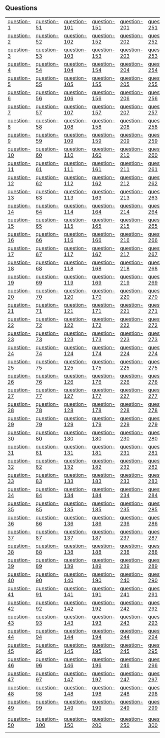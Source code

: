 ## Questions
|  |  |  |  |  |  |  |  |  |  |
|-  |-  |-  |-  |-  |-  |-  |-  |- |-
|[question-1](./q/question-1.pdf)|[question-51](./q/question-51.pdf)|[question-101](./q/question-101.pdf)|[question-151](./q/question-151.pdf)|[question-201](./q/question-201.pdf)|[question-251](./q/question-251.pdf)|[question-301](./q/question-301.pdf)|[question-351](./q/question-351.pdf)|[question-401](./q/question-401.pdf)|[question-451](./q/question-451.pdf)
|[question-2](./q/question-2.pdf)|[question-52](./q/question-52.pdf)|[question-102](./q/question-102.pdf)|[question-152](./q/question-152.pdf)|[question-202](./q/question-202.pdf)|[question-252](./q/question-252.pdf)|[question-302](./q/question-302.pdf)|[question-352](./q/question-352.pdf)|[question-402](./q/question-402.pdf)|[question-452](./q/question-452.pdf)
|[question-3](./q/question-3.pdf)|[question-53](./q/question-53.pdf)|[question-103](./q/question-103.pdf)|[question-153](./q/question-153.pdf)|[question-203](./q/question-203.pdf)|[question-253](./q/question-253.pdf)|[question-303](./q/question-303.pdf)|[question-353](./q/question-353.pdf)|[question-403](./q/question-403.pdf)|[question-453](./q/question-453.pdf)
|[question-4](./q/question-4.pdf)|[question-54](./q/question-54.pdf)|[question-104](./q/question-104.pdf)|[question-154](./q/question-154.pdf)|[question-204](./q/question-204.pdf)|[question-254](./q/question-254.pdf)|[question-304](./q/question-304.pdf)|[question-354](./q/question-354.pdf)|[question-404](./q/question-404.pdf)|[question-454](./q/question-454.pdf)
|[question-5](./q/question-5.pdf)|[question-55](./q/question-55.pdf)|[question-105](./q/question-105.pdf)|[question-155](./q/question-155.pdf)|[question-205](./q/question-205.pdf)|[question-255](./q/question-255.pdf)|[question-305](./q/question-305.pdf)|[question-355](./q/question-355.pdf)|[question-405](./q/question-405.pdf)|[question-455](./q/question-455.pdf)
|[question-6](./q/question-6.pdf)|[question-56](./q/question-56.pdf)|[question-106](./q/question-106.pdf)|[question-156](./q/question-156.pdf)|[question-206](./q/question-206.pdf)|[question-256](./q/question-256.pdf)|[question-306](./q/question-306.pdf)|[question-356](./q/question-356.pdf)|[question-406](./q/question-406.pdf)|[question-456](./q/question-456.pdf)
|[question-7](./q/question-7.pdf)|[question-57](./q/question-57.pdf)|[question-107](./q/question-107.pdf)|[question-157](./q/question-157.pdf)|[question-207](./q/question-207.pdf)|[question-257](./q/question-257.pdf)|[question-307](./q/question-307.pdf)|[question-357](./q/question-357.pdf)|[question-407](./q/question-407.pdf)|[question-457](./q/question-457.pdf)
|[question-8](./q/question-8.pdf)|[question-58](./q/question-58.pdf)|[question-108](./q/question-108.pdf)|[question-158](./q/question-158.pdf)|[question-208](./q/question-208.pdf)|[question-258](./q/question-258.pdf)|[question-308](./q/question-308.pdf)|[question-358](./q/question-358.pdf)|[question-408](./q/question-408.pdf)|[question-458](./q/question-458.pdf)
|[question-9](./q/question-9.pdf)|[question-59](./q/question-59.pdf)|[question-109](./q/question-109.pdf)|[question-159](./q/question-159.pdf)|[question-209](./q/question-209.pdf)|[question-259](./q/question-259.pdf)|[question-309](./q/question-309.pdf)|[question-359](./q/question-359.pdf)|[question-409](./q/question-409.pdf)|[question-459](./q/question-459.pdf)
|[question-10](./q/question-10.pdf)|[question-60](./q/question-60.pdf)|[question-110](./q/question-110.pdf)|[question-160](./q/question-160.pdf)|[question-210](./q/question-210.pdf)|[question-260](./q/question-260.pdf)|[question-310](./q/question-310.pdf)|[question-360](./q/question-360.pdf)|[question-410](./q/question-410.pdf)|[question-460](./q/question-460.pdf)
|[question-11](./q/question-11.pdf)|[question-61](./q/question-61.pdf)|[question-111](./q/question-111.pdf)|[question-161](./q/question-161.pdf)|[question-211](./q/question-211.pdf)|[question-261](./q/question-261.pdf)|[question-311](./q/question-311.pdf)|[question-361](./q/question-361.pdf)|[question-411](./q/question-411.pdf)|[question-461](./q/question-461.pdf)
|[question-12](./q/question-12.pdf)|[question-62](./q/question-62.pdf)|[question-112](./q/question-112.pdf)|[question-162](./q/question-162.pdf)|[question-212](./q/question-212.pdf)|[question-262](./q/question-262.pdf)|[question-312](./q/question-312.pdf)|[question-362](./q/question-362.pdf)|[question-412](./q/question-412.pdf)|[question-462](./q/question-462.pdf)
|[question-13](./q/question-13.pdf)|[question-63](./q/question-63.pdf)|[question-113](./q/question-113.pdf)|[question-163](./q/question-163.pdf)|[question-213](./q/question-213.pdf)|[question-263](./q/question-263.pdf)|[question-313](./q/question-313.pdf)|[question-363](./q/question-363.pdf)|[question-413](./q/question-413.pdf)|[question-463](./q/question-463.pdf)
|[question-14](./q/question-14.pdf)|[question-64](./q/question-64.pdf)|[question-114](./q/question-114.pdf)|[question-164](./q/question-164.pdf)|[question-214](./q/question-214.pdf)|[question-264](./q/question-264.pdf)|[question-314](./q/question-314.pdf)|[question-364](./q/question-364.pdf)|[question-414](./q/question-414.pdf)|[question-464](./q/question-464.pdf)
|[question-15](./q/question-15.pdf)|[question-65](./q/question-65.pdf)|[question-115](./q/question-115.pdf)|[question-165](./q/question-165.pdf)|[question-215](./q/question-215.pdf)|[question-265](./q/question-265.pdf)|[question-315](./q/question-315.pdf)|[question-365](./q/question-365.pdf)|[question-415](./q/question-415.pdf)
|[question-16](./q/question-16.pdf)|[question-66](./q/question-66.pdf)|[question-116](./q/question-116.pdf)|[question-166](./q/question-166.pdf)|[question-216](./q/question-216.pdf)|[question-266](./q/question-266.pdf)|[question-316](./q/question-316.pdf)|[question-366](./q/question-366.pdf)|[question-416](./q/question-416.pdf)
|[question-17](./q/question-17.pdf)|[question-67](./q/question-67.pdf)|[question-117](./q/question-117.pdf)|[question-167](./q/question-167.pdf)|[question-217](./q/question-217.pdf)|[question-267](./q/question-267.pdf)|[question-317](./q/question-317.pdf)|[question-367](./q/question-367.pdf)|[question-417](./q/question-417.pdf)
|[question-18](./q/question-18.pdf)|[question-68](./q/question-68.pdf)|[question-118](./q/question-118.pdf)|[question-168](./q/question-168.pdf)|[question-218](./q/question-218.pdf)|[question-268](./q/question-268.pdf)|[question-318](./q/question-318.pdf)|[question-368](./q/question-368.pdf)|[question-418](./q/question-418.pdf)
|[question-19](./q/question-19.pdf)|[question-69](./q/question-69.pdf)|[question-119](./q/question-119.pdf)|[question-169](./q/question-169.pdf)|[question-219](./q/question-219.pdf)|[question-269](./q/question-269.pdf)|[question-319](./q/question-319.pdf)|[question-369](./q/question-369.pdf)|[question-419](./q/question-419.pdf)
|[question-20](./q/question-20.pdf)|[question-70](./q/question-70.pdf)|[question-120](./q/question-120.pdf)|[question-170](./q/question-170.pdf)|[question-220](./q/question-220.pdf)|[question-270](./q/question-270.pdf)|[question-320](./q/question-320.pdf)|[question-370](./q/question-370.pdf)|[question-420](./q/question-420.pdf)
|[question-21](./q/question-21.pdf)|[question-71](./q/question-71.pdf)|[question-121](./q/question-121.pdf)|[question-171](./q/question-171.pdf)|[question-221](./q/question-221.pdf)|[question-271](./q/question-271.pdf)|[question-321](./q/question-321.pdf)|[question-371](./q/question-371.pdf)|[question-421](./q/question-421.pdf)
|[question-22](./q/question-22.pdf)|[question-72](./q/question-72.pdf)|[question-122](./q/question-122.pdf)|[question-172](./q/question-172.pdf)|[question-222](./q/question-222.pdf)|[question-272](./q/question-272.pdf)|[question-322](./q/question-322.pdf)|[question-372](./q/question-372.pdf)|[question-422](./q/question-422.pdf)
|[question-23](./q/question-23.pdf)|[question-73](./q/question-73.pdf)|[question-123](./q/question-123.pdf)|[question-173](./q/question-173.pdf)|[question-223](./q/question-223.pdf)|[question-273](./q/question-273.pdf)|[question-323](./q/question-323.pdf)|[question-373](./q/question-373.pdf)|[question-423](./q/question-423.pdf)
|[question-24](./q/question-24.pdf)|[question-74](./q/question-74.pdf)|[question-124](./q/question-124.pdf)|[question-174](./q/question-174.pdf)|[question-224](./q/question-224.pdf)|[question-274](./q/question-274.pdf)|[question-324](./q/question-324.pdf)|[question-374](./q/question-374.pdf)|[question-424](./q/question-424.pdf)
|[question-25](./q/question-25.pdf)|[question-75](./q/question-75.pdf)|[question-125](./q/question-125.pdf)|[question-175](./q/question-175.pdf)|[question-225](./q/question-225.pdf)|[question-275](./q/question-275.pdf)|[question-325](./q/question-325.pdf)|[question-375](./q/question-375.pdf)|[question-425](./q/question-425.pdf)
|[question-26](./q/question-26.pdf)|[question-76](./q/question-76.pdf)|[question-126](./q/question-126.pdf)|[question-176](./q/question-176.pdf)|[question-226](./q/question-226.pdf)|[question-276](./q/question-276.pdf)|[question-326](./q/question-326.pdf)|[question-376](./q/question-376.pdf)|[question-426](./q/question-426.pdf)
|[question-27](./q/question-27.pdf)|[question-77](./q/question-77.pdf)|[question-127](./q/question-127.pdf)|[question-177](./q/question-177.pdf)|[question-227](./q/question-227.pdf)|[question-277](./q/question-277.pdf)|[question-327](./q/question-327.pdf)|[question-377](./q/question-377.pdf)|[question-427](./q/question-427.pdf)
|[question-28](./q/question-28.pdf)|[question-78](./q/question-78.pdf)|[question-128](./q/question-128.pdf)|[question-178](./q/question-178.pdf)|[question-228](./q/question-228.pdf)|[question-278](./q/question-278.pdf)|[question-328](./q/question-328.pdf)|[question-378](./q/question-378.pdf)|[question-428](./q/question-428.pdf)
|[question-29](./q/question-29.pdf)|[question-79](./q/question-79.pdf)|[question-129](./q/question-129.pdf)|[question-179](./q/question-179.pdf)|[question-229](./q/question-229.pdf)|[question-279](./q/question-279.pdf)|[question-329](./q/question-329.pdf)|[question-379](./q/question-379.pdf)|[question-429](./q/question-429.pdf)
|[question-30](./q/question-30.pdf)|[question-80](./q/question-80.pdf)|[question-130](./q/question-130.pdf)|[question-180](./q/question-180.pdf)|[question-230](./q/question-230.pdf)|[question-280](./q/question-280.pdf)|[question-330](./q/question-330.pdf)|[question-380](./q/question-380.pdf)|[question-430](./q/question-430.pdf)
|[question-31](./q/question-31.pdf)|[question-81](./q/question-81.pdf)|[question-131](./q/question-131.pdf)|[question-181](./q/question-181.pdf)|[question-231](./q/question-231.pdf)|[question-281](./q/question-281.pdf)|[question-331](./q/question-331.pdf)|[question-381](./q/question-381.pdf)|[question-431](./q/question-431.pdf)
|[question-32](./q/question-32.pdf)|[question-82](./q/question-82.pdf)|[question-132](./q/question-132.pdf)|[question-182](./q/question-182.pdf)|[question-232](./q/question-232.pdf)|[question-282](./q/question-282.pdf)|[question-332](./q/question-332.pdf)|[question-382](./q/question-382.pdf)|[question-432](./q/question-432.pdf)
|[question-33](./q/question-33.pdf)|[question-83](./q/question-83.pdf)|[question-133](./q/question-133.pdf)|[question-183](./q/question-183.pdf)|[question-233](./q/question-233.pdf)|[question-283](./q/question-283.pdf)|[question-333](./q/question-333.pdf)|[question-383](./q/question-383.pdf)|[question-433](./q/question-433.pdf)
|[question-34](./q/question-34.pdf)|[question-84](./q/question-84.pdf)|[question-134](./q/question-134.pdf)|[question-184](./q/question-184.pdf)|[question-234](./q/question-234.pdf)|[question-284](./q/question-284.pdf)|[question-334](./q/question-334.pdf)|[question-384](./q/question-384.pdf)|[question-434](./q/question-434.pdf)
|[question-35](./q/question-35.pdf)|[question-85](./q/question-85.pdf)|[question-135](./q/question-135.pdf)|[question-185](./q/question-185.pdf)|[question-235](./q/question-235.pdf)|[question-285](./q/question-285.pdf)|[question-335](./q/question-335.pdf)|[question-385](./q/question-385.pdf)|[question-435](./q/question-435.pdf)
|[question-36](./q/question-36.pdf)|[question-86](./q/question-86.pdf)|[question-136](./q/question-136.pdf)|[question-186](./q/question-186.pdf)|[question-236](./q/question-236.pdf)|[question-286](./q/question-286.pdf)|[question-336](./q/question-336.pdf)|[question-386](./q/question-386.pdf)|[question-436](./q/question-436.pdf)
|[question-37](./q/question-37.pdf)|[question-87](./q/question-87.pdf)|[question-137](./q/question-137.pdf)|[question-187](./q/question-187.pdf)|[question-237](./q/question-237.pdf)|[question-287](./q/question-287.pdf)|[question-337](./q/question-337.pdf)|[question-387](./q/question-387.pdf)|[question-437](./q/question-437.pdf)
|[question-38](./q/question-38.pdf)|[question-88](./q/question-88.pdf)|[question-138](./q/question-138.pdf)|[question-188](./q/question-188.pdf)|[question-238](./q/question-238.pdf)|[question-288](./q/question-288.pdf)|[question-338](./q/question-338.pdf)|[question-388](./q/question-388.pdf)|[question-438](./q/question-438.pdf)
|[question-39](./q/question-39.pdf)|[question-89](./q/question-89.pdf)|[question-139](./q/question-139.pdf)|[question-189](./q/question-189.pdf)|[question-239](./q/question-239.pdf)|[question-289](./q/question-289.pdf)|[question-339](./q/question-339.pdf)|[question-389](./q/question-389.pdf)|[question-439](./q/question-439.pdf)
|[question-40](./q/question-40.pdf)|[question-90](./q/question-90.pdf)|[question-140](./q/question-140.pdf)|[question-190](./q/question-190.pdf)|[question-240](./q/question-240.pdf)|[question-290](./q/question-290.pdf)|[question-340](./q/question-340.pdf)|[question-390](./q/question-390.pdf)|[question-440](./q/question-440.pdf)
|[question-41](./q/question-41.pdf)|[question-91](./q/question-91.pdf)|[question-141](./q/question-141.pdf)|[question-191](./q/question-191.pdf)|[question-241](./q/question-241.pdf)|[question-291](./q/question-291.pdf)|[question-341](./q/question-341.pdf)|[question-391](./q/question-391.pdf)|[question-441](./q/question-441.pdf)
|[question-42](./q/question-42.pdf)|[question-92](./q/question-92.pdf)|[question-142](./q/question-142.pdf)|[question-192](./q/question-192.pdf)|[question-242](./q/question-242.pdf)|[question-292](./q/question-292.pdf)|[question-342](./q/question-342.pdf)|[question-392](./q/question-392.pdf)|[question-442](./q/question-442.pdf)
|[question-43](./q/question-43.pdf)|[question-93](./q/question-93.pdf)|[question-143](./q/question-143.pdf)|[question-193](./q/question-193.pdf)|[question-243](./q/question-243.pdf)|[question-293](./q/question-293.pdf)|[question-343](./q/question-343.pdf)|[question-393](./q/question-393.pdf)|[question-443](./q/question-443.pdf)
|[question-44](./q/question-44.pdf)|[question-94](./q/question-94.pdf)|[question-144](./q/question-144.pdf)|[question-194](./q/question-194.pdf)|[question-244](./q/question-244.pdf)|[question-294](./q/question-294.pdf)|[question-344](./q/question-344.pdf)|[question-394](./q/question-394.pdf)|[question-444](./q/question-444.pdf)
|[question-45](./q/question-45.pdf)|[question-95](./q/question-95.pdf)|[question-145](./q/question-145.pdf)|[question-195](./q/question-195.pdf)|[question-245](./q/question-245.pdf)|[question-295](./q/question-295.pdf)|[question-345](./q/question-345.pdf)|[question-395](./q/question-395.pdf)|[question-445](./q/question-445.pdf)
|[question-46](./q/question-46.pdf)|[question-96](./q/question-96.pdf)|[question-146](./q/question-146.pdf)|[question-196](./q/question-196.pdf)|[question-246](./q/question-246.pdf)|[question-296](./q/question-296.pdf)|[question-346](./q/question-346.pdf)|[question-396](./q/question-396.pdf)|[question-446](./q/question-446.pdf)
|[question-47](./q/question-47.pdf)|[question-97](./q/question-97.pdf)|[question-147](./q/question-147.pdf)|[question-197](./q/question-197.pdf)|[question-247](./q/question-247.pdf)|[question-297](./q/question-297.pdf)|[question-347](./q/question-347.pdf)|[question-397](./q/question-397.pdf)|[question-447](./q/question-447.pdf)
|[question-48](./q/question-48.pdf)|[question-98](./q/question-98.pdf)|[question-148](./q/question-148.pdf)|[question-198](./q/question-198.pdf)|[question-248](./q/question-248.pdf)|[question-298](./q/question-298.pdf)|[question-348](./q/question-348.pdf)|[question-398](./q/question-398.pdf)|[question-448](./q/question-448.pdf)
|[question-49](./q/question-49.pdf)|[question-99](./q/question-99.pdf)|[question-149](./q/question-149.pdf)|[question-199](./q/question-199.pdf)|[question-249](./q/question-249.pdf)|[question-299](./q/question-299.pdf)|[question-349](./q/question-349.pdf)|[question-399](./q/question-399.pdf)|[question-449](./q/question-449.pdf)
|[question-50](./q/question-50.pdf)|[question-100](./q/question-100.pdf)|[question-150](./q/question-150.pdf)|[question-200](./q/question-200.pdf)|[question-250](./q/question-250.pdf)|[question-300](./q/question-300.pdf)|[question-350](./q/question-350.pdf)|[question-400](./q/question-400.pdf)|[question-450](./q/question-450.pdf)![image](https://github.com/user-attachments/assets/d89e7f12-900f-488f-b9a1-d2c3c8f78e2b)
